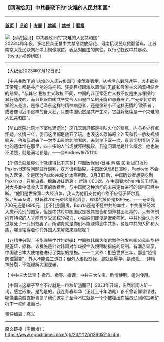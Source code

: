 ### 【网海拾贝】中共暴政下的“灾难的人民共和国”

---

#### [首页](../../../..?n13905215) &nbsp;|&nbsp; [评论](../../../../../epoch-comment?n13905215) &nbsp;|&nbsp; [专题](../../../../../epoch-special?n13905215) &nbsp;|&nbsp; [禁闻](../../../../../epoch-news?n13905215) &nbsp;|&nbsp; [禁书](../../../../../books?n13905215) &nbsp;|&nbsp; [翻墙](https://github.com/gfw-breaker/nogfw/blob/master/README.md?n13905215)


<div><img alt="【网海拾贝】中共暴政下的“灾难的人民共和国”" class="attachment-djy_600_400 size-djy_600_400 wp-post-image" src="https://i.epochtimes.com/assets/uploads/2023/01/id13904169-6887325295456320854_fotor-1672706935275-800x450-600x400.jpg"/>
<div class="caption">
 2023年跨年夜，多地民众无惧中共禁令燃放烟花，河南抗议民众掀翻警车，江苏南京大批民众向孙中山铜像献花，表达对自由的向往，以行动抗议中共暴政。（twitter视频组图）
</div></div><hr/><div class="post_content" id="artbody" itemprop="articleBody">
 <!-- article content begin -->
 <p>
  【大纪元2023年01月12日讯】
 </p>
 <p>
  【中共暴政下的“灾难的人民共和国”】余茂春表示，从毛泽东到习近平，大多数非正常死亡都是共产党的乌托邦、狂妄目标跟难以置信的无能和官僚主义冷漠相结合的结果。“与其它
  <ok href="https://www.epochtimes.com/gb/tag/%E6%9E%81%E6%9D%83%E4%B8%BB%E4%B9%89%E6%94%BF%E6%9D%83.html">
   极权主义政权
  </ok>
  不同，中国的非正常死亡人数不仅是由赤裸裸的暴行造成的，而且都跟中国共产党令人目瞪口呆的无能和愚蠢有关。”“无论北京的掌舵人是谁，是像毛泽东这样的精神病患者，还是像邓小平这样无情的‘改革者’，或者像习近平这样的自大狂，只要中国仍然是共产主义，它就将继续是一个灾难的人民共和国”。
 </p>
 <p>
  【华山医院北院地下室堆满遗体】这几天满屏都是排队火化的信息，内心多少有点怀疑。疫情三年，我们这里都是敞开了玩，也没这么恐怖呀？昨天和我一朋友视频聊天，他和我说去了一次华山医院北院看病，去到地下室一次，真真切切看到了满地的遗体堆在那里，四十多的人当场就吓得腿软。我追问满地是什么概念，他也说不清楚，就是满地都是。——@Andrew19751110
 </p>
 <p>
  【所谓贵就是你们不能赚得比中共多】中国医保局7日与
  <ok href="https://www.epochtimes.com/gb/tag/%E8%BE%89%E7%91%9E.html">
   辉瑞
  </ok>
  就
  <ok href="https://www.epochtimes.com/gb/tag/%E6%96%B0%E5%86%A0%E5%8F%A3%E6%9C%8D%E8%8D%AF.html">
   新冠口服药
  </ok>
  Paxlovid定价问题进行谈判，双方谈判破裂，中国医保局8日宣称，Paxlovid 不会纳入医保，全是因为Paxlovid定价太高所致。3月31日后，中国确诊者想要吃到Paxlovid，只能自费。据路透社消息：
  <ok href="https://www.epochtimes.com/gb/tag/%E8%BE%89%E7%91%9E.html">
   辉瑞
  </ok>
  CEO说，在中国要求的价格低于辉瑞对大多数中低收入国家的收费后，与中国就这种治疗的未来定价进行的谈判已经中断。“他们是世界第二大经济体，我认为他们支付的价格不应低于萨尔瓦多，”Bourla说。财新称700元价格是假消息，辉瑞的报价是1890元。——无论是700元还是1890元，比不比别国贵，Bourla还是不懂中共的本性，中共虽然经常大撒币给别的国家，但是中共对中国国民是极其吝啬和刻薄甚至恶毒的，只有体制内有特权的人才能有享受民权的权力，小百姓们即便是饿死病死，中共也会认为不过是死了一只蚂蚁罢了。所谓贵就是你们不能赚得比中共多，这是中共的人矿和人质，哪里轮得着你们外国人来解救来赚钱呢？
 </p>
 <p>
  【非精神分裂，不能理解中共的逻辑】中国驻韩国大使馆暂停签发韩国公民赴华短期签证，据称，该措施是针对韩国对华歧视性入境限制措施的反制。有消息显示，中国驻日本大使馆也进行了类似的措施。——二大爷：拒签世界三年，那是“疫情防控需要”，外人不能说三道四；但外人要拒签我，那就是辱华，是歧视……非精神分裂，不能理解大国逻辑。
 </p>
 <p>
  【
  <ok href="https://www.epochtimes.com/gb/tag/%E4%B8%AD%E5%85%B1%E4%B8%89%E5%A4%A7%E6%B3%95%E5%AE%9D.html">
   中共三大法宝
  </ok>
  】撒币、撒野、撒谎，中共三大法宝。酌情使用。适时使用。
 </p>
 <p>
  【中国人这辈子至今不过就是一粒粒矿渣而已】2023年开端，突然听闻人矿一词，感觉形象，是的是的，我连青春年华（正赶上十年浩劫）都不曾新鲜碧绿过，哪像韭菜般直挺青翠？我们这辈子至今不过就是一个个被埋压在幅员辽阔的古老矿坑中一粒矿渣而已。
 </p>
 <p>
  责任编辑：高义
 </p>
 <!-- article content end -->
 <div id="below_article_ad">
 </div>
</div>


---

原文链接（需翻墙）：https://www.epochtimes.com/gb/23/1/12/n13905215.htm